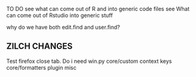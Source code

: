 TO DO
see what can come out of R and into generic code files
see What can come out of Rstudio into generic stuff



why do we have both edit.find and user.find?


ZILCH CHANGES
---------------------------------
Test firefox close tab. Do i need win.py
core/custom context keys
core/formatters
plugin
misc